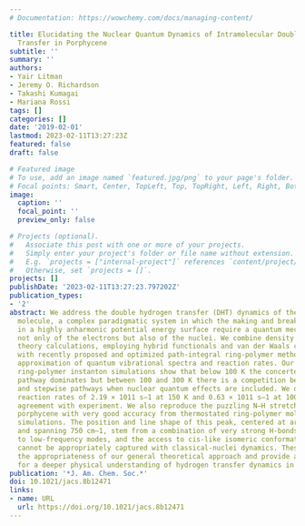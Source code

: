 ```yaml
---
# Documentation: https://wowchemy.com/docs/managing-content/

title: Elucidating the Nuclear Quantum Dynamics of Intramolecular Double Hydrogen
  Transfer in Porphycene
subtitle: ''
summary: ''
authors:
- Yair Litman
- Jeremy O. Richardson
- Takashi Kumagai
- Mariana Rossi
tags: []
categories: []
date: '2019-02-01'
lastmod: 2023-02-11T13:27:23Z
featured: false
draft: false

# Featured image
# To use, add an image named `featured.jpg/png` to your page's folder.
# Focal points: Smart, Center, TopLeft, Top, TopRight, Left, Right, BottomLeft, Bottom, BottomRight.
image:
  caption: ''
  focal_point: ''
  preview_only: false

# Projects (optional).
#   Associate this post with one or more of your projects.
#   Simply enter your project's folder or file name without extension.
#   E.g. `projects = ["internal-project"]` references `content/project/deep-learning/index.md`.
#   Otherwise, set `projects = []`.
projects: []
publishDate: '2023-02-11T13:27:23.797202Z'
publication_types:
- '2'
abstract: We address the double hydrogen transfer (DHT) dynamics of the porphycene
  molecule, a complex paradigmatic system in which the making and breaking of H-bonds
  in a highly anharmonic potential energy surface require a quantum mechanical treatment
  not only of the electrons but also of the nuclei. We combine density functional
  theory calculations, employing hybrid functionals and van der Waals corrections,
  with recently proposed and optimized path-integral ring-polymer methods for the
  approximation of quantum vibrational spectra and reaction rates. Our full-dimensional
  ring-polymer instanton simulations show that below 100 K the concerted DHT tunneling
  pathway dominates but between 100 and 300 K there is a competition between concerted
  and stepwise pathways when nuclear quantum effects are included. We obtain ground-state
  reaction rates of 2.19 × 1011 s–1 at 150 K and 0.63 × 1011 s–1 at 100 K, in good
  agreement with experiment. We also reproduce the puzzling N–H stretching band of
  porphycene with very good accuracy from thermostated ring-polymer molecular dynamics
  simulations. The position and line shape of this peak, centered at around 2600 cm–1
  and spanning 750 cm–1, stem from a combination of very strong H-bonds, the coupling
  to low-frequency modes, and the access to cis-like isomeric conformations, which
  cannot be appropriately captured with classical-nuclei dynamics. These results verify
  the appropriateness of our general theoretical approach and provide a framework
  for a deeper physical understanding of hydrogen transfer dynamics in complex systems.
publication: '*J. Am. Chem. Soc.*'
doi: 10.1021/jacs.8b12471
links:
- name: URL
  url: https://doi.org/10.1021/jacs.8b12471
---
```

